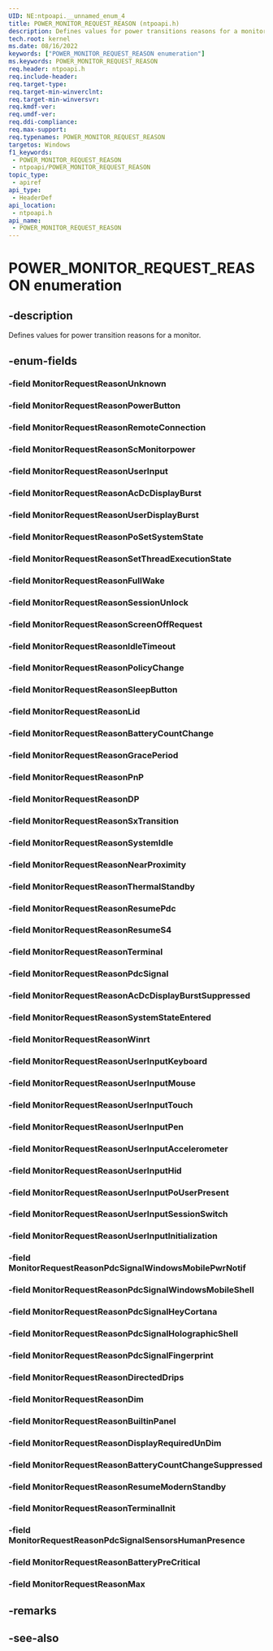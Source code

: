 ```yaml
---
UID: NE:ntpoapi.__unnamed_enum_4
title: POWER_MONITOR_REQUEST_REASON (ntpoapi.h)
description: Defines values for power transitions reasons for a monitor.
tech.root: kernel
ms.date: 08/16/2022
keywords: ["POWER_MONITOR_REQUEST_REASON enumeration"]
ms.keywords: POWER_MONITOR_REQUEST_REASON
req.header: ntpoapi.h
req.include-header: 
req.target-type: 
req.target-min-winverclnt: 
req.target-min-winversvr: 
req.kmdf-ver: 
req.umdf-ver: 
req.ddi-compliance: 
req.max-support: 
req.typenames: POWER_MONITOR_REQUEST_REASON
targetos: Windows
f1_keywords:
 - POWER_MONITOR_REQUEST_REASON
 - ntpoapi/POWER_MONITOR_REQUEST_REASON
topic_type:
 - apiref
api_type:
 - HeaderDef
api_location:
 - ntpoapi.h
api_name:
 - POWER_MONITOR_REQUEST_REASON
---
```


# POWER_MONITOR_REQUEST_REASON enumeration

## -description

Defines values for power transition reasons for a monitor.

## -enum-fields

### -field MonitorRequestReasonUnknown

### -field MonitorRequestReasonPowerButton

### -field MonitorRequestReasonRemoteConnection

### -field MonitorRequestReasonScMonitorpower

### -field MonitorRequestReasonUserInput

### -field MonitorRequestReasonAcDcDisplayBurst

### -field MonitorRequestReasonUserDisplayBurst

### -field MonitorRequestReasonPoSetSystemState

### -field MonitorRequestReasonSetThreadExecutionState

### -field MonitorRequestReasonFullWake

### -field MonitorRequestReasonSessionUnlock

### -field MonitorRequestReasonScreenOffRequest

### -field MonitorRequestReasonIdleTimeout

### -field MonitorRequestReasonPolicyChange

### -field MonitorRequestReasonSleepButton

### -field MonitorRequestReasonLid

### -field MonitorRequestReasonBatteryCountChange

### -field MonitorRequestReasonGracePeriod

### -field MonitorRequestReasonPnP

### -field MonitorRequestReasonDP

### -field MonitorRequestReasonSxTransition

### -field MonitorRequestReasonSystemIdle

### -field MonitorRequestReasonNearProximity

### -field MonitorRequestReasonThermalStandby

### -field MonitorRequestReasonResumePdc

### -field MonitorRequestReasonResumeS4

### -field MonitorRequestReasonTerminal

### -field MonitorRequestReasonPdcSignal

### -field MonitorRequestReasonAcDcDisplayBurstSuppressed

### -field MonitorRequestReasonSystemStateEntered

### -field MonitorRequestReasonWinrt

### -field MonitorRequestReasonUserInputKeyboard

### -field MonitorRequestReasonUserInputMouse

### -field MonitorRequestReasonUserInputTouch

### -field MonitorRequestReasonUserInputPen

### -field MonitorRequestReasonUserInputAccelerometer

### -field MonitorRequestReasonUserInputHid

### -field MonitorRequestReasonUserInputPoUserPresent

### -field MonitorRequestReasonUserInputSessionSwitch

### -field MonitorRequestReasonUserInputInitialization

### -field MonitorRequestReasonPdcSignalWindowsMobilePwrNotif

### -field MonitorRequestReasonPdcSignalWindowsMobileShell

### -field MonitorRequestReasonPdcSignalHeyCortana

### -field MonitorRequestReasonPdcSignalHolographicShell

### -field MonitorRequestReasonPdcSignalFingerprint

### -field MonitorRequestReasonDirectedDrips

### -field MonitorRequestReasonDim

### -field MonitorRequestReasonBuiltinPanel

### -field MonitorRequestReasonDisplayRequiredUnDim

### -field MonitorRequestReasonBatteryCountChangeSuppressed

### -field MonitorRequestReasonResumeModernStandby

### -field MonitorRequestReasonTerminalInit

### -field MonitorRequestReasonPdcSignalSensorsHumanPresence

### -field MonitorRequestReasonBatteryPreCritical

### -field MonitorRequestReasonMax

## -remarks

## -see-also
